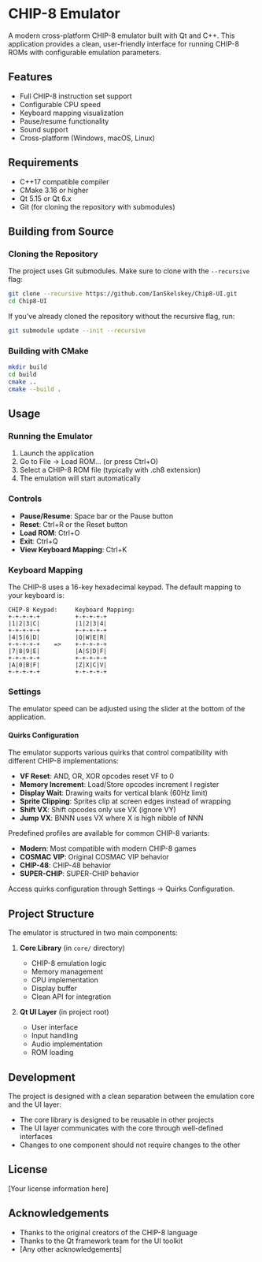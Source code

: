 # CHIP-8 Emulator

A modern cross-platform CHIP-8 emulator built with Qt and C++. This application provides a clean, user-friendly interface for running CHIP-8 ROMs with configurable emulation parameters.

## Features

- Full CHIP-8 instruction set support
- Configurable CPU speed
- Keyboard mapping visualization
- Pause/resume functionality
- Sound support
- Cross-platform (Windows, macOS, Linux)

## Requirements

- C++17 compatible compiler
- CMake 3.16 or higher
- Qt 5.15 or Qt 6.x
- Git (for cloning the repository with submodules)

## Building from Source

### Cloning the Repository

The project uses Git submodules. Make sure to clone with the `--recursive` flag:

```bash
git clone --recursive https://github.com/IanSkelskey/Chip8-UI.git
cd Chip8-UI
```

If you've already cloned the repository without the recursive flag, run:

```bash
git submodule update --init --recursive
```

### Building with CMake

```bash
mkdir build
cd build
cmake ..
cmake --build .
```

## Usage

### Running the Emulator

1. Launch the application
2. Go to File → Load ROM... (or press Ctrl+O)
3. Select a CHIP-8 ROM file (typically with .ch8 extension)
4. The emulation will start automatically

### Controls

- **Pause/Resume**: Space bar or the Pause button
- **Reset**: Ctrl+R or the Reset button
- **Load ROM**: Ctrl+O
- **Exit**: Ctrl+Q
- **View Keyboard Mapping**: Ctrl+K

### Keyboard Mapping

The CHIP-8 uses a 16-key hexadecimal keypad. The default mapping to your keyboard is:

```
CHIP-8 Keypad:     Keyboard Mapping:
+-+-+-+-+          +-+-+-+-+
|1|2|3|C|          |1|2|3|4|
+-+-+-+-+          +-+-+-+-+
|4|5|6|D|          |Q|W|E|R|
+-+-+-+-+    =>    +-+-+-+-+
|7|8|9|E|          |A|S|D|F|
+-+-+-+-+          +-+-+-+-+
|A|0|B|F|          |Z|X|C|V|
+-+-+-+-+          +-+-+-+-+
```

### Settings

The emulator speed can be adjusted using the slider at the bottom of the application.

#### Quirks Configuration

The emulator supports various quirks that control compatibility with different CHIP-8 implementations:

- **VF Reset**: AND, OR, XOR opcodes reset VF to 0
- **Memory Increment**: Load/Store opcodes increment I register
- **Display Wait**: Drawing waits for vertical blank (60Hz limit)
- **Sprite Clipping**: Sprites clip at screen edges instead of wrapping
- **Shift VX**: Shift opcodes only use VX (ignore VY)
- **Jump VX**: BNNN uses VX where X is high nibble of NNN

Predefined profiles are available for common CHIP-8 variants:
- **Modern**: Most compatible with modern CHIP-8 games
- **COSMAC VIP**: Original COSMAC VIP behavior
- **CHIP-48**: CHIP-48 behavior
- **SUPER-CHIP**: SUPER-CHIP behavior

Access quirks configuration through Settings → Quirks Configuration.

## Project Structure

The emulator is structured in two main components:

1. **Core Library** (in `core/` directory)
   - CHIP-8 emulation logic
   - Memory management
   - CPU implementation
   - Display buffer
   - Clean API for integration

2. **Qt UI Layer** (in project root)
   - User interface
   - Input handling
   - Audio implementation
   - ROM loading

## Development

The project is designed with a clean separation between the emulation core and the UI layer:

- The core library is designed to be reusable in other projects
- The UI layer communicates with the core through well-defined interfaces
- Changes to one component should not require changes to the other

## License

[Your license information here]

## Acknowledgements

- Thanks to the original creators of the CHIP-8 language
- Thanks to the Qt framework team for the UI toolkit
- [Any other acknowledgements]
